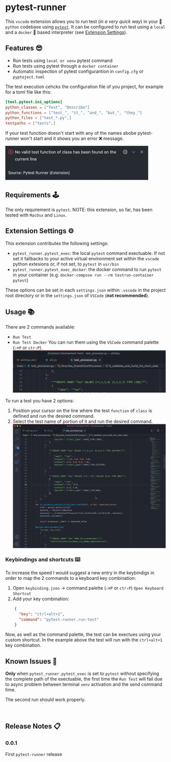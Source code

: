# pytest-runner

This `vscode` extension allows you to run test (*in a very quick way*) in your 🐍 `python` codebase using [`pytest`](https://docs.pytest.org).
It can be configured to run test using a `local` and a `docker` 🐳  based interpreter (see [Extension Settings](#extestion-settings)).

## Features 😎

- Run tests using `local or venv` pytest command
- Run tests using pytest through a `docker container`
- Automatic inspection of pytest configurantion in `config.cfg` or `pyptoject.toml`

The test execution cehcks the configuration file of you project, for example for a toml file like this:
```toml
[tool.pytest.ini_options]
python_classes = ["Test", "Describe"]
python_functions = ["test_", "it_", "and_", "but_", "they_"]
python_files = ["test_*.py",]
testpaths = ["tests",]
```
If your test function doesn't start with any of the names abobe pytest-runner won't start and it shows you an
error ❌ message.

![error](https://raw.githubusercontent.com/ernestoarbitrio/pytest-runner/main/images/err.png)

## Requirements 🕹

The only requirement is `pytest`. NOTE: this extension, so far, has been tested with `MacOsx` and `Linux`.

## Extension Settings ⚙️

This extension contributes the following settings:

* `pytest_runner.pytest_exec`: the local `pytest` command exectuable. If not set it fallbacks to your active virtual environment set within the `vscode` python extesions or, if not set, to `pytest` in `usr/bin`
* `pytest_runner.pytest_exec_docker`: the docker command to run `pytest` in your container (e.g. `docker-compose run --rm testrun-container pytest`)

These options can be set in each `settings.json` within `.vscode` in the project root directory or in the `settings.json` of `VSCode` (**not recommended**).

## Usage 📚

There are 2 commands available:
- `Run Test`
- `Run Test Docker`
You can run them using the `VSCode` command palette (`⇧⌘P` or `ctr⇧P`).
![cmd-palette](https://raw.githubusercontent.com/ernestoarbitrio/pytest-runner/main/images/cmd-palette-example.gif)

To run a test you have 2 options:
 1. Position your cursor on the line where the test `function` of `class` is defined and run the desired command.
 2. Select the test name of portion of it and run the desired command.
 ![run-test-demo](https://raw.githubusercontent.com/ernestoarbitrio/pytest-runner/main/images/run-test-demo.gif)

 ### Keybindings and shortcuts ⌨️

 To increase the speed I would suggest a new entry in the keybindigs in order to map the 2 commands to a keyboard
 key combination:
  1. Open `keybinding.json` -> command palette (`⇧⌘P` or `ctr⇧P`) `Open Keyboard Shortcut`
  2. Add your key combination:
  ```json
      {
        "key": "ctrl+alt+1",
        "command": "pytest-runner.run-test"
      }
  ```
  Now, as well as the command palette, the test can be exectues using your custom shortcut. In the example above
  the test will run with the `ctrl+alt+1` key combination.


## Known Issues 🧐

**Only** when `pytest_runner.pytest_exec` is set to `pytest` without specifying the complete path of the exectuable, the first time the `Run Test` will fail due to async problem between terminal `venv` activation and the send command time.

The second run should work properly.

<br>

## Release Notes 📋

### 0.0.1

First `pytest-runner` release
